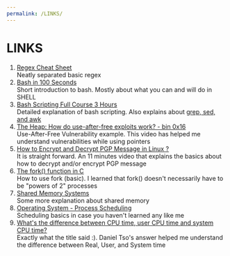 ```yaml
---
permalink: /LINKS/
---
```


# LINKS

1. [Regex Cheat Sheet](https://ryanstutorials.net/linuxtutorial/cheatsheetgrep.php)<br>
Neatly separated basic regex
2. [Bash in 100 Seconds](https://youtu.be/I4EWvMFj37g)<br>
Short introduction to bash. Mostly about what you can and will do in SHELL
3. [Bash Scripting Full Course 3 Hours](https://youtu.be/e7BufAVwDiM)<br>
Detailed explanation of bash scripting. Also explains about [grep, sed, and awk](https://youtu.be/e7BufAVwDiM?t=9072)
4. [The Heap: How do use-after-free exploits work? - bin 0x16](https://youtu.be/ZHghwsTRyzQ)<br>Use-After-Free Vulnerability example. This video has helped me understand vulnerabilities while using pointers
5. [How to Encrypt and Decrypt PGP Message in Linux ?](https://youtu.be/CftfUnQc3bs)<br>
It is straight forward. An 11 minutes video that explains the basics about how to decrypt and/or encrypt PGP message
6. [The fork() function in C](https://youtu.be/cex9XrZCU14)<br>
How to use fork (basic). I learned that fork() doesn't necessarily have to be "powers of 2" processes
7. [Shared Memory Systems](https://youtu.be/uHtzOFwgD74)<br>
Some more explanation about shared memory
8. [Operating System - Process Scheduling](https://www.tutorialspoint.com/operating_system/os_process_scheduling.htm)<br>
Scheduling basics in case you haven't learned any like me
9. [What's the difference between CPU time, user CPU time and system CPU time?](https://www.quora.com/Whats-the-difference-between-CPU-time-user-CPU-time-and-system-CPU-time)<br>
Exactly what the title said :). Daniel Tso's answer helped me understand the difference between Real, User, and System time

